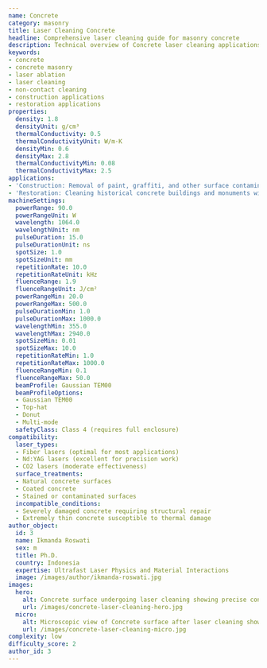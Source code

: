 ```yaml
---
name: Concrete
category: masonry
title: Laser Cleaning Concrete
headline: Comprehensive laser cleaning guide for masonry concrete
description: Technical overview of Concrete laser cleaning applications and parameters
keywords:
- concrete
- concrete masonry
- laser ablation
- laser cleaning
- non-contact cleaning
- construction applications
- restoration applications
properties:
  density: 1.8
  densityUnit: g/cm³
  thermalConductivity: 0.5
  thermalConductivityUnit: W/m·K
  densityMin: 0.6
  densityMax: 2.8
  thermalConductivityMin: 0.08
  thermalConductivityMax: 2.5
applications:
- 'Construction: Removal of paint, graffiti, and other surface contaminants from concrete structures'
- 'Restoration: Cleaning historical concrete buildings and monuments without damaging the material'
machineSettings:
  powerRange: 90.0
  powerRangeUnit: W
  wavelength: 1064.0
  wavelengthUnit: nm
  pulseDuration: 15.0
  pulseDurationUnit: ns
  spotSize: 1.0
  spotSizeUnit: mm
  repetitionRate: 10.0
  repetitionRateUnit: kHz
  fluenceRange: 1.9
  fluenceRangeUnit: J/cm²
  powerRangeMin: 20.0
  powerRangeMax: 500.0
  pulseDurationMin: 1.0
  pulseDurationMax: 1000.0
  wavelengthMin: 355.0
  wavelengthMax: 2940.0
  spotSizeMin: 0.01
  spotSizeMax: 10.0
  repetitionRateMin: 1.0
  repetitionRateMax: 1000.0
  fluenceRangeMin: 0.1
  fluenceRangeMax: 50.0
  beamProfile: Gaussian TEM00
  beamProfileOptions:
  - Gaussian TEM00
  - Top-hat
  - Donut
  - Multi-mode
  safetyClass: Class 4 (requires full enclosure)
compatibility:
  laser_types:
  - Fiber lasers (optimal for most applications)
  - Nd:YAG lasers (excellent for precision work)
  - CO2 lasers (moderate effectiveness)
  surface_treatments:
  - Natural concrete surfaces
  - Coated concrete
  - Stained or contaminated surfaces
  incompatible_conditions:
  - Severely damaged concrete requiring structural repair
  - Extremely thin concrete susceptible to thermal damage
author_object:
  id: 3
  name: Ikmanda Roswati
  sex: m
  title: Ph.D.
  country: Indonesia
  expertise: Ultrafast Laser Physics and Material Interactions
  image: /images/author/ikmanda-roswati.jpg
images:
  hero:
    alt: Concrete surface undergoing laser cleaning showing precise contamination removal
    url: /images/concrete-laser-cleaning-hero.jpg
  micro:
    alt: Microscopic view of Concrete surface after laser cleaning showing detailed surface structure
    url: /images/concrete-laser-cleaning-micro.jpg
complexity: low
difficulty_score: 2
author_id: 3
---
```

